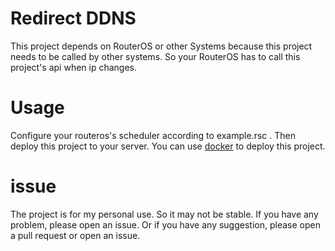 # Redirect DDNS
This project depends on RouterOS or other Systems because this project needs to be called by other systems.
So your RouterOS has to call this project's api when ip changes.

# Usage
Configure your routeros's scheduler according to example.rsc .
Then deploy this project to your server.
You can use [docker](https://hub.docker.com/r/1uedi/rddns) to deploy this project.

# issue
The project is for my personal use.
So it may not be stable.
If you have any problem, please open an issue.
Or if you have any suggestion, please open a pull request or open an issue.
